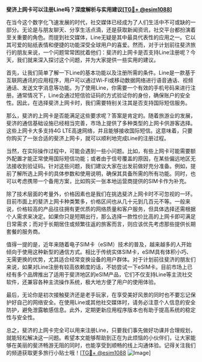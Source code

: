 **斐济上网卡可以注册Line吗？深度解析与实用建议[[TG💪+ @esim1088](https://t.me/s/esim1088)]**

在当今这个数字化飞速发展的时代，社交媒体已经成为了人们生活中不可或缺的一部分。无论是与朋友聊天、分享生活点滴，还是获取新闻资讯，社交平台都扮演着至关重要的角色。而提到社交媒体，Line无疑是其中最具代表性的应用之一。它以其可爱的贴纸表情和便捷的功能深受全球用户的喜爱。然而，对于计划前往斐济旅行的朋友来说，一个问题常常困扰着他们：斐济的上网卡是否支持Line注册呢？今天，我们就来深入探讨这个问题，并为大家提供一些实用的建议。

首先，让我们简单了解一下Line的基本功能以及注册所需的条件。Line是一款基于互联网通讯的应用程序，用户可以通过Wi-Fi或移动数据网络进行语音通话、视频通话、发送文字消息等功能。为了使用Line，你需要一个有效的手机号码来进行注册。通常情况下，Line会通过短信验证码的方式验证你的身份，确保账户的安全性。因此，在选择斐济上网卡时，我们需要特别关注其是否支持国际短信服务。

那么，斐济的上网卡是否能满足这些要求呢？答案是肯定的。随着旅游业的发展，斐济的通信基础设施已经相当完善，市场上提供了多种类型的上网卡供游客选择。这些上网卡大多支持4G LTE高速网络，并且能够接收国际短信。这意味着，只要你购买了一张合适的斐济上网卡，就可以顺利地完成Line的注册过程。

当然，在实际操作过程中，可能会遇到一些小问题。比如，有些上网卡可能需要额外配置才能正常使用国际短信功能；或者由于信号覆盖的原因，在某些偏远地区无法接收到验证码。针对这些问题，我们建议大家在出发前做好充分准备。例如，提前了解所选上网卡的具体参数和使用说明，确保其具备所需的所有功能。同时，也可以考虑携带一个备用方案，比如购买一张本地运营商提供的SIM卡作为补充。

除了技术层面的考量外，价格因素也是我们在挑选斐济上网卡时不可忽视的一环。目前市面上的斐济上网卡种类繁多，价格区间也从几十元到几百元不等。一般来说，价格较高的产品往往拥有更优质的网络质量和客户服务，但具体选择还需根据个人需求来决定。如果你只是短期出行，那么选择一款性价比高的上网卡即可满足日常需求；而对于长期居住或频繁往返的旅客而言，则应该优先考虑那些提供长期套餐的服务商。

值得一提的是，近年来随着电子SIM卡（eSIM）技术的普及，越来越多的人开始倾向于使用这种新型的通信方式。相比于传统实体SIM卡，eSIM具有体积小巧、无需更换的优势，尤其适合经常变换设备的用户群体。对于计划前往斐济的朋友们来说，如果对Line注册有较高依赖度的话，不妨尝试一下eSIM卡。目前市场上已经有多个品牌推出了适用于斐济地区的eSIM产品，它们不仅支持Line等主流社交软件，还兼容各种主流操作系统，极大地方便了用户的使用体验。

最后，无论你是初次接触斐济还是老手玩家，在享受美好风景的同时也不要忘记保护好自己的网络安全。在使用Line或其他社交媒体时，请务必注意个人信息的安全防护，避免泄露敏感信息。此外，定期更新应用程序版本也有助于提高系统的稳定性与安全性。

总之，斐济的上网卡完全可以用来注册Line，只要我们事先做好功课并合理规划，就能轻松解决这一问题。希望本文能够帮助到正在为此烦恼的小伙伴们，让大家能够在美丽的斐济畅游无阻的同时，也能享受到顺畅的线上沟通体验。记得关注我们的频道获取更多旅行小贴士哦！[[TG💪+ @esim1088](https://t.me/s/esim1088) ![Image](https://i.postimg.cc/4NQfJmqS/Snipaste-2025-05-13-00-14-12.png)]